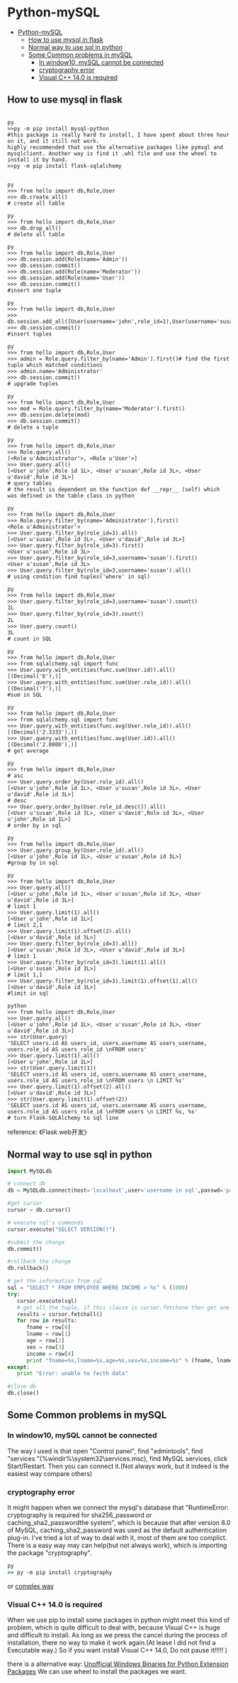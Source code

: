 # Python-mySQL

<!-- TOC -->

- [Python-mySQL](#python-mysql)
    - [How to use mysql in flask](#how-to-use-mysql-in-flask)
    - [Normal way to use sql in python](#normal-way-to-use-sql-in-python)
    - [Some Common problems in mySQL](#some-common-in-mysql)
        - [In window10, mySQL cannot be connected](#in-window10-mysql-cannot-be-connected)
        - [cryptography error](#cryptography-error)
        - [Visual C++ 14.0 is required](#visual-c-140-is-required)

<!-- /TOC -->

## How to use mysql in flask

```CMD

py
>>py -m pip install mysql-python
#this package is really hard to install, I have spent about three hour on it, and it still not work.
highly recommended that use the alternative packages like pymsql and mysqlclient. Another way is find it .whl file and use the wheel to install it by hand.
>>py -m pip install flask-sqlalchemy


py
>>> from hello import db,Role,User
>>> db.create_all()
# create all table

py
>>> from hello import db,Role,User
>>> db.drop_all()
# delete all table

py
>>> from hello import db,Role,User
>>> db.session.add(Role(name='Admin'))
>>> db.session.commit()
>>> db.session.add(Role(name='Moderator'))
>>> db.session.add(Role(name='User'))
>>> db.session.commit()
#insert one tuple

py
>>> from hello import db,Role,User
>>> db.session.add_all([User(username='john',role_id=1),User(username='susan',role_id=3),User(username='david',role_id=3)])
>>> db.session.commit()
#insert tuples

py
>>> from hello import db,Role,User
>>> admin = Role.query.filter_by(name='Admin').first()# find the first tuple which matched conditions
>>> admin.name='Administrator'
>>> db.session.commit()
# upgrade tuples

py
>>> from hello import db,Role,User
>>> mod = Role.query.filter_by(name='Moderator').first()
>>> db.session.delete(mod)
>>> db.session.commit()
# delete a tuple

py
>>> from hello import db,Role,User
>>> Role.query.all()
[<Role u'Administrator'>, <Role u'User'>]
>>> User.query.all()
[<User u'john',Role id 1L>, <User u'susan',Role id 3L>, <User u'david',Role id 3L>]
# query tables
# the result is dependent on the function def __repr__ (self) which was defined in the table class in python

py
>>> from hello import db,Role,User
>>> Role.query.filter_by(name='Administrator').first()
<Role u'Administrator'>
>>> User.query.filter_by(role_id=3).all()
[<User u'susan',Role id 3L>, <User u'david',Role id 3L>]
>>> User.query.filter_by(role_id=3).first()
<User u'susan',Role id 3L>
>>> User.query.filter_by(role_id=3,username='susan').first()
<User u'susan',Role id 3L>
>>> User.query.filter_by(role_id=3,username='susan').all()
# using condition find tuples('where' in sql)

py
>>> from hello import db,Role,User
>>> User.query.filter_by(role_id=3,username='susan').count()
1L
>>> User.query.filter_by(role_id=3).count()
2L
>>> User.query.count()
3L
# count in SQL

py
>>> from hello import db,Role,User
>>> from sqlalchemy.sql import func
>>> User.query.with_entities(func.sum(User.id)).all()
[(Decimal('6'),)]
>>> User.query.with_entities(func.sum(User.role_id)).all()
[(Decimal('7'),)]
#sum in SQL

py
>>> from hello import db,Role,User
>>> from sqlalchemy.sql import func
>>> User.query.with_entities(func.avg(User.role_id)).all()
[(Decimal('2.3333'),)]
>>> User.query.with_entities(func.avg(User.id)).all()
[(Decimal('2.0000'),)]
# get average

py
>>> from hello import db,Role,User
# asc
>>> User.query.order_by(User.role_id).all()
[<User u'john',Role id 1L>, <User u'susan',Role id 3L>, <User u'david',Role id 3L>]
# desc
>>> User.query.order_by(User.role_id.desc()).all()
[<User u'susan',Role id 3L>, <User u'david',Role id 3L>, <User u'john',Role id 1L>]
# order by in sql

py
>>> from hello import db,Role,User
>>> User.query.group_by(User.role_id).all()
[<User u'john',Role id 1L>, <User u'susan',Role id 3L>]
#group by in sql

py
>>> from hello import db,Role,User
>>> User.query.all()
[<User u'john',Role id 1L>, <User u'susan',Role id 3L>, <User u'david',Role id 3L>]
# limit 1
>>> User.query.limit(1).all()
[<User u'john',Role id 1L>]
# limit 2,1
>>> User.query.limit(1).offset(2).all()
[<User u'david',Role id 3L>]
>>> User.query.filter_by(role_id=3).all()
[<User u'susan',Role id 3L>, <User u'david',Role id 3L>]
# limit 1
>>> User.query.filter_by(role_id=3).limit(1).all()
[<User u'susan',Role id 3L>]
# limit 1,1
>>> User.query.filter_by(role_id=3).limit(1).offset(1).all()
[<User u'david',Role id 3L>]
#limit in sql

python
>>> from hello import db,Role,User
>>> User.query.all()
[<User u'john',Role id 1L>, <User u'susan',Role id 3L>, <User u'david',Role id 3L>]
>>> str(User.query)
'SELECT users.id AS users_id, users.username AS users_username, users.role_id AS users_role_id \nFROM users'
>>> User.query.limit(1).all()
[<User u'john',Role id 1L>]
>>> str(User.query.limit(1))
'SELECT users.id AS users_id, users.username AS users_username, users.role_id AS users_role_id \nFROM users \n LIMIT %s'
>>> User.query.limit(1).offset(2).all()
[<User u'david',Role id 3L>]
>>> str(User.query.limit(1).offset(2))
'SELECT users.id AS users_id, users.username AS users_username, users.role_id AS users_role_id \nFROM users \n LIMIT %s, %s'
# turn Flask-SQLAlchemy to sql line

```

reference: 《Flask web开发》

## Normal way to use sql in python

```py
import MySQLdb

# connect db
db = MySQLdb.connect(host='localhost',user='username in sql',passwd='password',db='db name',port=3306 )

#get cursor
cursor = db.cursor()

# execute sql's commonds
cursor.execute("SELECT VERSION()")

#submit the change
db.commit()

#rollback the change
db.rollback()

# get the information from sql
sql = "SELECT * FROM EMPLOYEE WHERE INCOME > %s" % (1000)
try:
   cursor.execute(sql)
   # get all the tuple, if this clause is cursor.fetchone then get one tuple.
   results = cursor.fetchall()
   for row in results:
      fname = row[0]
      lname = row[1]
      age = row[2]
      sex = row[3]
      income = row[4]
      print "fname=%s,lname=%s,age=%s,sex=%s,income=%s" % (fname, lname, age, sex, income )
except:
   print "Error: unable to fecth data"

#close db
db.close()
```

## Some Common problems in mySQL

### In window10, mySQL cannot be connected

The way I used is that open "Control panel", find "admintools", find "services "(%windir%\system32\services.msc), find MySQL services, click Start/Restart. Then you can connect it.(Not always work, but it indeed is the easiest way compare others)

### cryptography error

It might happen when we connect the mysql's database that "RuntimeError: cryptography is required for sha256_password or caching_sha2_passwordthe system", which is because that after version 8.0 of MySQL, caching_sha2_password was used as the default authentication plug-in. I've tried a lot of way to deal with it, most of them are too complict. There is a easy way may can help(but not always work), which is importing the package "cryptography".

```cmd
py
>> py -m pip install cryptography
```

or <a href="https://dev.mysql.com/doc/refman/5.7/en/sha256-pluggable-authentication.html">complex way</a>

### Visual C++ 14.0 is required

When we use pip to install some packages in python might meet this kind of problem, which is quite difficult to deal with, because Visual C++ is huge and difficult to install. As long as we press the cancel during the process of installation, there no way to make it work again.(At lease I did not find a Executable way.) So if you want install Visual C++ 14.0, Do not pause it!!!!! )

there is a alternative way:
<a href="https://www.lfd.uci.edu/~gohlke/pythonlibs/">Unofficial Windows Binaries for Python Extension Packages</a>
We can use wheel to install the packages we want.

